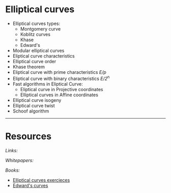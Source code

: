 # Elliptical curves 

* Elliptical curves types:
    * Montgomery curve 
    * Koblitz curves 
    * Khase
    * Edward's 
* Modular elliptical curves
* Eliptical curve characteristics
* Elliptical curve order
* Khase theorem
* Eliptical curve with prime characteristics *E/p*
* Eliptical curve with binary characteristics *E/2*<sup>n</sup>
* Fast algorithms in Eliptical Curve: 
    * Eliptical curve in Projective coordinates
    * Elliptical curves in Affine coordinates
* Elliptical curve isogeny
* Elliptical curve twist
* Schoof algorithm

___

# Resources

*Links:*

*Whitepapers:*

*Books:*
* [Elliptical curves exercieces](https://ium.mccme.ru/postscript/f11/zykin-Problems_5.pdf)
* [Edward's curves](https://core.ac.uk/download/pdf/146445895.pdf)